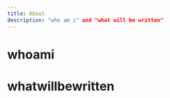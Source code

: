 ```yaml
---
title: About
description: "who am i" and "what will be written"
---
```

# whoami

# whatwillbewritten
